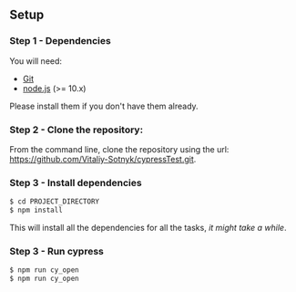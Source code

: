 ## Setup

### Step 1 - Dependencies

You will need:

* [Git](http://git-scm.com/downloads)
* [node.js](https://nodejs.org/) (>= 10.x)

Please install them if you don't have them already.

### Step 2 - Clone the repository:

From the command line, clone the repository using the url: https://github.com/Vitaliy-Sotnyk/cypressTest.git.

### Step 3 - Install dependencies

```sh
$ cd PROJECT_DIRECTORY
$ npm install
```
This will install all the dependencies for all the tasks, _it might take a while_.

### Step 3 - Run cypress

```sh
$ npm run cy_open
$ npm run cy_open
```
